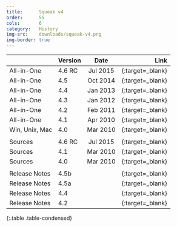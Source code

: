 ```yaml
---
title:      Squeak v4
order:      55
cols:       6
category:   History
img-src:    downloads/squeak-v4.png
img-border: true
---
```


|                | Version   | Date     | Link                                                       |
| -------------- |:--------- |:--------:| ----------------------------------------------------------:|
| All-in-One     | 4.6 RC    | Jul 2015 | [<i class="fa fa-download"></i>][46]{:target=_blank}       |
| All-in-One     | 4.5       | Oct 2014 | [<i class="fa fa-download"></i>][45]{:target=_blank}       |
| All-in-One     | 4.4       | Jan 2013 | [<i class="fa fa-download"></i>][44]{:target=_blank}       |
| All-in-One     | 4.3       | Jan 2012 | [<i class="fa fa-download"></i>][43]{:target=_blank}       |
| All-in-One     | 4.2       | Feb 2011 | [<i class="fa fa-download"></i>][42]{:target=_blank}       |
| All-in-One     | 4.1       | Apr 2010 | [<i class="fa fa-download"></i>][41]{:target=_blank}       |
| Win, Unix, Mac | 4.0       | Mar 2010 | [<i class="fa fa-external-link"></i>][40]{:target=_blank}  |
|                |           |          |                                                            |
| Sources        | 4.6 RC    | Jul 2015 | [<i class="fa fa-download"></i>][46s]{:target=_blank}      |
| Sources        | 4.1       | Mar 2010 | [<i class="fa fa-download"></i>][41s]{:target=_blank}      |
| Sources        | 4.0       | Mar 2010 | [<i class="fa fa-download"></i>][40s]{:target=_blank}      |
|                |           |          |                                                            |
| Release Notes  | 4.5b      |          | [<i class="fa fa-external-link"></i>][45b]{:target=_blank} |
| Release Notes  | 4.5a      |          | [<i class="fa fa-external-link"></i>][45a]{:target=_blank} |
| Release Notes  | 4.4       |          | [<i class="fa fa-external-link"></i>][44r]{:target=_blank} |
| Release Notes  | 4.2       |          | [<i class="fa fa-external-link"></i>][42r]{:target=_blank} |
{:.table .table-condensed}

[46]: http://ftp.squeak.org/4.6/Squeak-4.6-All-in-One.zip
[45]: http://ftp.squeak.org/4.5/Squeak-4.5-All-in-One.zip
[44]: http://ftp.squeak.org/4.4/Squeak-4.4-All-in-One.zip
[43]: http://ftp.squeak.org/4.3/Squeak-4.3-All-in-One.zip
[42]: http://ftp.squeak.org/4.2/Squeak-4.2-All-in-One.zip
[41]: http://ftp.squeak.org/4.1/Squeak-4.1-All-in-One.zip
[40]: http://ftp.squeak.org/4.0/
[46s]: http://ftp.squeak.org/sources_files/SqueakV46.sources.zip
[41s]: http://ftp.squeak.org/sources_files/SqueakV41.sources.gz
[40s]: http://ftp.squeak.org/sources_files/SqueakV40.sources.gz
[45b]: http://wiki.squeak.org/squeak/6193
[45a]: http://wiki.squeak.org/squeak/6189
[44r]: http://wiki.squeak.org/squeak/6188
[42r]: http://wiki.squeak.org/squeak/6160
